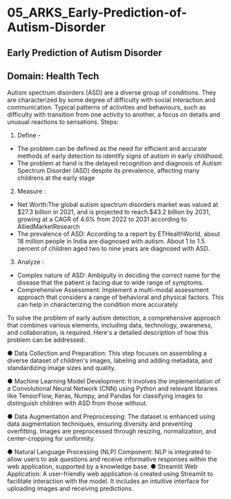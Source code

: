# 05_ARKS_Early-Prediction-of-Autism-Disorder
## Early Prediction of Autism Disorder
## Domain: Health Tech

Autism spectrum disorders (ASD) are a diverse group of conditions. They are
characterized by some degree of difficulty with social interaction and communication.
Typical patterns of activities and behaviours, such as difficulty with transition from
one activity to another, a focus on details and unusual reactions to sensations.
Steps:

1. Define -
 - The problem can be defined as the need for efficient and accurate methods of
early detection to identify signs of autism in early childhood.
- The problem at hand is the delayed recognition and diagnosis of Autism
Spectrum Disorder (ASD) despite its prevalence, affecting many childrens at the
early stage

2. Measure :
- Net Worth:The global autism spectrum disorders market was valued at $27.3 billion
in 2021, and is projected to reach $43.2 billion by 2031, growing at a CAGR of 4.6%
from 2022 to 2031 according to AlliedMarketResearch
- The prevalence of ASD: According to a report by ETHealthWorld, about 18 million
people in India are diagnosed with autism. About 1 to 1.5 percent of children aged
two to nine years are diagnosed with ASD.

3. Analyze :
- Complex nature of ASD: Ambiguity in deciding the correct name for the disease
that the patient is facing due to wide range of symptoms.
- Comprehensive Assessment: Implement a multi-modal assessment approach that
considers a range of behavioral and physical factors. This can help in
characterizing the condition more accurately


To solve the problem of early autism detection, a comprehensive approach that combines
various elements, including data, technology, awareness, and collaboration, is required. Here's
a detailed description of how this problem can be addressed:

● Data Collection and Preparation: This step focuses on assembling a diverse dataset of
children's images, labeling and adding metadata, and standardizing image sizes and quality.

● Machine Learning Model Development: It involves the implementation of a Convolutional
Neural Network (CNN) using Python and relevant libraries like TensorFlow, Keras, Numpy, and
Pandas for classifying images to distinguish children with ASD from those without.

● Data Augmentation and Preprocessing: The dataset is enhanced using data augmentation
techniques, ensuring diversity and preventing overfitting. Images are preprocessed through
resizing, normalization, and center-cropping for uniformity.

● Natural Language Processing (NLP) Component: NLP is integrated to allow users to ask
questions and receive informative responses within the web application, supported by a
knowledge base.
● Streamlit Web Application: A user-friendly web application is created using Streamlit to
facilitate interaction with the model. It includes an intuitive interface for uploading images and
receiving predictions.
